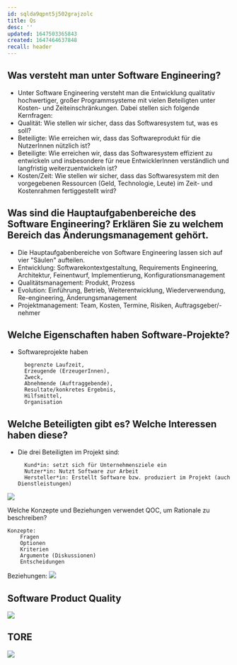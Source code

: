 ```yaml
---
id: sqlda9qpnt5j502grajzolc
title: Qs
desc: ''
updated: 1647503365843
created: 1647464637848
recall: header
---
```

## Was versteht man unter Software Engineering?

* Unter Software Engineering versteht man die Entwicklung qualitativ hochwertiger, großer Programmsysteme mit vielen Beteiligten unter Kosten- und Zeiteinschränkungen.
    Dabei stellen sich folgende Kernfragen:
* Qualität: Wie stellen wir sicher, dass das Softwaresystem tut, was es soll?
* Beteiligte: Wie erreichen wir, dass das Softwareprodukt für die NutzerInnen nützlich ist?
* Beteiligte: Wie erreichen wir, dass das Softwaresystem effizient zu entwickeln und insbesondere für neue EntwicklerInnen verständlich und langfristig weiterzuentwickeln ist?
* Kosten/Zeit: Wie stellen wir sicher, dass das Softwaresystem mit den vorgegebenen Ressourcen (Geld, Technologie, Leute) im Zeit- und Kostenrahmen fertiggestellt wird?

## Was sind die Hauptaufgabenbereiche des Software Engineering? Erklären Sie zu welchem Bereich das Änderungsmanagement gehört.

* Die Hauptaufgabenbereiche von Software Engineering lassen sich auf vier "Säulen" aufteilen.
* Entwicklung: Softwarekontextgestaltung, Requirements Engineering, Architektur, Feinentwurf, Implementierung, Konfigurationsmanagement
* Qualitätsmanagement: Produkt, Prozess
* Evolution: Einführung, Betrieb, Weiterentwicklung, Wiederverwendung, Re-engineering, Änderungsmanagement
* Projektmanagement: Team, Kosten, Termine, Risiken, Auftragsgeber/-nehmer

## Welche Eigenschaften haben Software-Projekte?

* Softwareprojekte haben

        begrenzte Laufzeit,
        Erzeugende (ErzeugerInnen),
        Zweck,
        Abnehmende (Auftraggebende),
        Resultate/konkretes Ergebnis,
        Hilfsmittel,
        Organisation


## Welche Beteiligten gibt es? Welche Interessen haben diese?

* Die drei Beteiligten im Projekt sind:

        Kund*in: setzt sich für Unternehmensziele ein
        Nutzer*in: Nutzt Software zur Arbeit
        Hersteller*in: Erstellt Software bzw. produziert im Projekt (auch Dienstleistungen)


![](/assets/images/2022-03-16-23-23-31.png)


Welche Konzepte und Beziehungen verwendet QOC, um Rationale zu beschreiben?

    Konzepte:
        Fragen
        Optionen
        Kriterien
        Argumente (Diskussionen)
        Entscheidungen

Beziehungen:
  ![](/assets/images/2022-03-16-23-49-29.png)


## Software Product Quality

![](/assets/images/2022-03-17-08-45-26.png)

## TORE

![](/assets/images/2022-03-17-08-49-24.png)